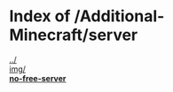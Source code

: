 # Index of /Additional-Minecraft/server

[../](./../)  
[img/](./img/)  
[**no-free-server**](./no-free-server)  
